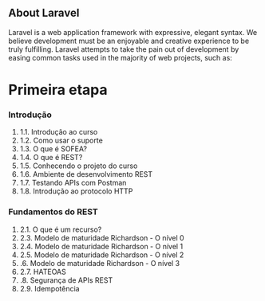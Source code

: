 

## About Laravel

Laravel is a web application framework with expressive, elegant syntax. We believe development must be an enjoyable and creative experience to be truly fulfilling. Laravel attempts to take the pain out of development by easing common tasks used in the majority of web projects, such as:

<html>
<head>

</head>

<body>

<h1><b>Primeira etapa</b></h1>

<h3>Introdução</h3>
<ol>

<li>1.1. Introdução ao curso</li>
<li>1.2. Como usar o suporte</li>
<li>1.3. O que é SOFEA?</li>
<li>1.4. O que é REST?</li>
<li>1.5. Conhecendo o projeto do curso</li>
<li>1.6. Ambiente de desenvolvimento REST</li>
<li>1.7. Testando APIs com Postman</li>
<li>1.8. Introdução ao protocolo HTTP</li>

</ol>


<h3>Fundamentos do REST</h3>
<ol>

<li>2.1. O que é um recurso?</li>
<li>2.3. Modelo de maturidade Richardson - O nível 0</li>
<li>2.4. Modelo de maturidade Richardson - O nível 1</li>
<li>2.5. Modelo de maturidade Richardson - O nível 2</li>
<li>.6. Modelo de maturidade Richardson - O nível 3</li>
<li>2.7. HATEOAS</li>
<li>.8. Segurança de APIs REST</li>
<li>2.9. Idempotência</li>

</ol>






</body>
</html>
